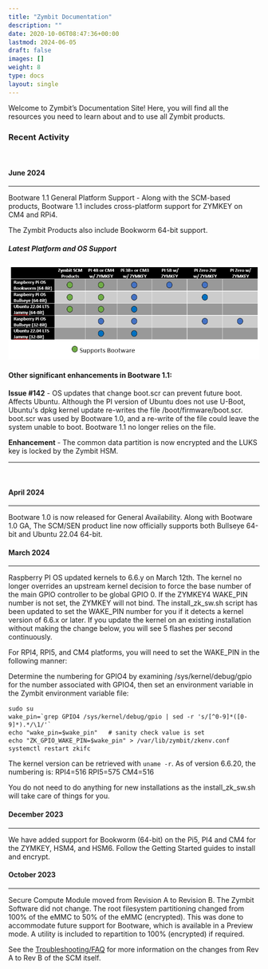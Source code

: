 ```yaml
---
title: "Zymbit Documentation"
description: ""
date: 2020-10-06T08:47:36+00:00
lastmod: 2024-06-05
draft: false
images: []
weight: 8
type: docs
layout: single
---
```


Welcome to Zymbit’s Documentation Site! Here, you will find all the resources you need to learn about and to use all Zymbit products.

### Recent Activity
<br>


#### June 2024
-----

Bootware 1.1 General Platform Support - Along with the SCM-based products, Bootware 1.1 includes cross-platform support for ZYMKEY on CM4 and RPi4. 

The Zymbit Products also include Bookworm 64-bit support.

##### Latest Platform and OS Support

![supported OSs](supported-os-dots.png) 
<br>

#### Other significant enhancements in Bootware 1.1:

**Issue #142** - OS updates that change boot.scr can prevent future boot. Affects Ubuntu. Although the PI version of Ubuntu does not use U-Boot, Ubuntu's dpkg kernel update re-writes the file /boot/firmware/boot.scr. boot.scr was used by Bootware 1.0, and a re-write of the file could leave the system unable to boot. Bootware 1.1 no longer relies on the file.

**Enhancement** - The common data partition is now encrypted and the LUKS key is locked by the Zymbit HSM.

---

<br>

#### April 2024
-----
Bootware 1.0 is now released for General Availability. Along with Bootware 1.0 GA, The SCM/SEN product line now officially supports both Bullseye 64-bit and Ubuntu 22.04 64-bit.


#### March 2024
-----
Raspberry PI OS updated kernels to 6.6.y on March 12th. The kernel no longer overrides an upstream kernel decision to force the base number of the main GPIO controller to be global GPIO 0. If the ZYMKEY4 WAKE_PIN number is not set, the ZYMKEY will not bind. The install_zk_sw.sh script has been updated to set the WAKE_PIN number for you if it detects a kernel version of 6.6.x or later. If you update the kernel on an existing installation without making the change below, you will see 5 flashes per second continuously.

For RPI4, RPI5, and CM4 platforms, you will need to set the WAKE_PIN in the following manner:

Determine the numbering for GPIO4 by examining /sys/kernel/debug/gpio for the number associated with GPIO4, then set an environment variable in the Zymbit environment variable file:

```
sudo su
wake_pin=`grep GPIO4 /sys/kernel/debug/gpio | sed -r 's/[^0-9]*([0-9]*).*/\1/'`
echo "wake_pin=$wake_pin"   # sanity check value is set
echo "ZK_GPIO_WAKE_PIN=$wake_pin" > /var/lib/zymbit/zkenv.conf
systemctl restart zkifc
```

The kernel version can be retrieved with `uname -r`. As of version 6.6.20, the numbering is: RPI4=516 RPI5=575 CM4=516

You do not need to do anything for new installations as the install_zk_sw.sh will take care of things for you.


#### December 2023
-----
We have added support for Bookworm (64-bit) on the Pi5, PI4 and CM4 for the ZYMKEY, HSM4, and HSM6. Follow the Getting Started guides to install and encrypt. 

#### October 2023
-----
Secure Compute Module moved from Revision A to Revision B. The Zymbit Software did not change. The root filesystem partitioning changed from 100% of the eMMC to 50% of the eMMC (encrypted). This was done to accommodate future support for Bootware, which is available in a Preview mode. A utility is included to repartition to 100% (encrypted) if required. 

See the [Troubleshooting/FAQ](troubleshooting/scm) for more information on the changes from Rev A to Rev B of the SCM itself.
<br>
<br>

